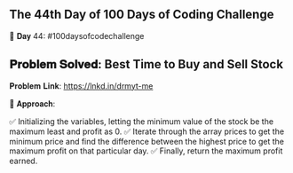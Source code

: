 The 44th Day of 100 Days of Coding Challenge
------------------------------------------------
📌 𝐃𝐚𝐲 44: #100daysofcodechallenge

𝐏𝐫𝐨𝐛𝐥𝐞𝐦 𝐒𝐨𝐥𝐯𝐞𝐝: Best Time to Buy and Sell Stock
---------------------------------------------------
𝐏𝐫𝐨𝐛𝐥𝐞𝐦 𝐋𝐢𝐧𝐤: https://lnkd.in/drmyt-me

📌 𝐀𝐩𝐩𝐫𝐨𝐚𝐜𝐡:

✅ Initializing the variables, letting the minimum value of the stock be the maximum least and profit as 0.
✅ Iterate through the array prices to get the minimum price and find the difference between the highest price to get the maximum profit on that particular day.
✅ Finally, return the maximum profit earned.
